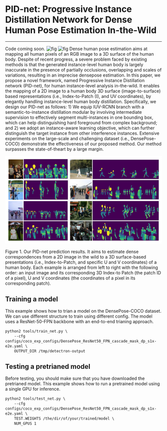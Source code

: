 # PID-net: Progressive Instance Distillation Network for Dense Human Pose Estimation In-the-Wild
-------
Code coming soon.
![fig](https://github.com/hhhzzj/PID-net/blob/master/result_5.gif)
![fig](https://github.com/hhhzzj/PID-net/blob/master/result_7.gif)
Dense human pose estimation aims at mapping all human
pixels of an RGB image to a 3D surface of the human
body. Despite of recent progress, a severe problem faced by
existing methods is that the generated instance-level human
body is largely inaccurate in the presence of partially occlusions,
overlapping and scales of variations, resulting in
an imprecise densepose estimation. In this paper, we propose
a novel framework, named Progressive Instance Distillation
network (PID-net), for human instance-level analysis
in-the-wild. It enables the mapping of a 2D image to
a human body 3D surface (image-to-surface) based representations
(i.e., Index-to-Patch (I), and UV coordinates),
by elegantly handling instance-level human body distillation.
Specifically, we design our PID-net as follows: 1)
We equip IUV-RCNN branch with a semantic-to-instance
distillation modular by involving intermediate supervision
to effectively segment multi-instances in one bounding box,
which can help distinguishing hard foreground from complex
background; and 2) we adopt an instance-aware learning
objective, which can further distinguish the target instance
from other interference instances. Extensive experiments
on the large-scale and challenging dataset (i.e.,
DensePose-COCO) demonstrate the effectiveness of our
proposed method. Our method surpasses the state-of-theart
by a large margin.

![fig](https://github.com/hhhzzj/PID-net/blob/master/result.png)

Figure 1. Our PID-net prediction results. It aims to estimate dense correspondences from a 2D image in the wild to a 3D surface-based
presentations (i.e., Index-to-Patch, and specific U and V coordinates) of a human body. Each example is arranged from left to right with the
following order: an input image and its corresponding 3D Index-to Patch (the patch ID of a pixel), U and V coordinates (the coordinates of
a pixel in its corresponding patch).

Training a model
-------
This example shows how to trian a model on the DensePose-COCO dataset. We can use different structure to train using different config. The model uses a ResNet-50-FPN backbone with an end-to-end trianing approach.

```
python2 tools/train_net.py \
    --cfg configs/coco_exp_configs/DensePose_ResNet50_FPN_cascade_mask_dp_s1x-e2e.yaml \
    OUTPUT_DIR /tmp/detectron-output
```

Testing a pretrianed model
-------
Before testing, you should make sure that you have downloaded the pretrianed model. This example shows how to run a pretrained model using a single GPU for inference. 
```
python2 tools/test_net.py \
    --cfg configs/coco_exp_configs/DensePose_ResNet50_FPN_cascade_mask_dp_s1x-e2e.yaml \
    TEST.WEIGHTS /the/dir/of/your/trained/model \
    NUM_GPUS 1
```



